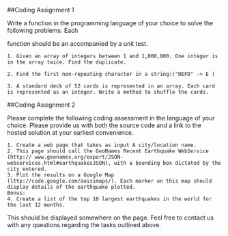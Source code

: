 ##Coding Assignment 1

Write a function in the programming language of your choice to solve the following problems. Each

function should be an accompanied by a unit test. 

    1. Given an array of integers between 1 and 1,000,000. One integer is in the array twice. Find the duplicate.

    2. Find the first non-repeating character in a string:("DEFD" -> E )

    3. A standard deck of 52 cards is represented in an array. Each card is represented as an integer. Write a method to shuffle the cards.


##Coding Assignment 2


Please complete the following coding assessment in the language of your choice. Please provide us with both the source code and a link to the hosted solution at your earliest convenience. 
   
    1. Create a web page that takes as input A city/location name. 
    2. This page should call the GeoNames Recent Earthquake WebService (http:// www.geonames.org/export/JSON-webservices.html#earthquakesJSON), with a bounding box dictated by the city entered. 
    3. Plot the results on a Google Map (lttp://code.google.com/aoisimaps/). Each marker on this map should display details of the earthquake plotted. 
    Bonus: 
    4. Create a list of the top 10 largest earthquakes in the world for the last 12 months. 

This should be displayed somewhere on the page. Feel free to contact us with any questions regarding the tasks outlined above.
